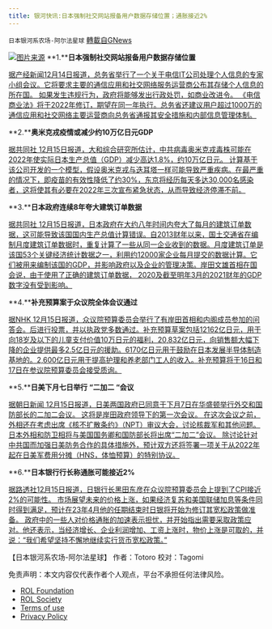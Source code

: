 ```yaml
---
title: 银河快讯:日本强制社交网站报备用户数据存储位置；通胀接近2%
---
```

`日本银河系农场-阿尔法星球` [轉載自GNews](https://gnews.org/zh-hans/1762010/)

![](https://assets.gnews.org/wp-content/uploads/2021/12/图片1-81.png)[图片来源](https://www.newsweekjapan.jp/)
**1.****日本强制社交网站报备用户数据存储位置**

[据产经新闻12月14日报道，总务省举行了一个关于电信IT公司处理个人信息的专家小组会议。它将要求主要的通信应用和社交网络服务运营商公布其存储个人信息的所在国。 如果发生违规行为，政府将能够发出行政处罚，如商业改进令。 《电信商业法》将于2022年修订，期望在同一年执行。总务省还建议用户超过1000万的通信应用和社交网络主要运营商向总务省通报其安全措施和内部信息管理体制。](https://news.yahoo.co.jp/articles/3ccc943d921b90832cccfc42bfc8ebebd85b8a55)

**2.****奥米克戎疫情或减少约10万亿日元GDP**

[据共同社 12月15日报道，大和综合研究所估计，中共病毒奥米克戎毒株可能在2022年使实际日本生产总值（GDP）减少高达1.8%，约10万亿日元。 计算基于该公司开发的一个模型，假设奥米克戎与迭耳塔一样可能导致严重疾病。在最严重的情况下，即疫苗的有效性降低了约30%，东京将经历每天多达30,000名感染者，这将使其有必要在2022年三次宣布紧急状态，从而导致经济停滞不前。](https://news.yahoo.co.jp/articles/f30443c03e02af0e05b0beded933203cc86b5a0d)

**3.****日本政府连续8年夸大建筑订单数据**

[据共同社 12月15日报道，日本政府在大约八年时间内夸大了每月的建筑订单数据，这可能导致该国国内生产总值计算错误。自2013财年以来，国土交通省在编制月度建筑订单数据时，重复计算了一些从同一企业收到的数据。月度建筑订单是该国53个关键经济统计数据之一，利用约12000家企业每月提交的数据计算。它们被用来编制该国的GDP，并影响政府以及企业的管理决策。岸田文雄首相在国会说，由于使用了正确的建筑订单数据， 2020及截至明年3月的2021财年的GDP数字没有受到影响。](https://english.kyodonews.net/news/2021/12/03cc114353d1-japan-govt-overstated-construction-orders-for-8-years.html)

**4.****补充预算案于众议院全体会议通过**

[据NHK 12月15日报道，众议院预算委员会举行了有岸田首相和内阁成员参加的问答会。后进行投票，并以执政党多数通过。补充预算草案包括12162亿日元，用于向18岁及以下的儿童支付价值10万日元的福利，20,832亿日元，向销售额大幅下降的企业提供最多2.5亿日元的援助。6170亿日元用于鼓励在日本发展半导体制造基地的。2,600亿日元用于提高护理和养老部门工人的收入。补充预算将于16日和17日在参议院预算委员会接受质询。](https://www3.nhk.or.jp/news/html/20211215/k10013389581000.html?utm_int=all_side_ranking-social_001)

**5.****日美下月七日举行 “二加二 “会议**

[据朝日新闻 12月15日报道，日美两国政府已同意于下月7日在华盛顿举行外交和国防部长的二加二会议。 这将是岸田政府领导下的第一次会议。 在这次会议之前，外相还在考虑出席《核不扩散条约》（NPT）审议大会，讨论核裁军和其他问题。日本外相和防卫相将与美国国务卿和国防部长将出席“二加二”会议。 除讨论针对中共国而加强日美防务合作的具体措施外，预计双方还将签署一项关于从2022年起在日美军费用分摊（HNS，体恤预算）的特别协议。](https://news.yahoo.co.jp/articles/c76e6fd859a0aa06933553fc8e9fea16f42383b4)

**6.****日本银行行长称通胀可能接近2%**

[据路透社12月15日报道，日银行长黑田东彦在众议院预算委员会上提到了CPI接近2%的可能性。 市场展望未来的价格上涨，如果经济复苏和美国联储加息等条件同时得到满足，预计在23年4月他的任期结束时日银将开始为修订其宽松政策做准备。 政府中的一些人对价格通胀的加速表示担忧，并开始指出需要采取政策应对。他还表示，当经济增长、企业利润增加、工资上涨时，物价上涨是可取的，并说：“我们希望坚持不懈地继续实行货币宽松政策。”](https://news.yahoo.co.jp/articles/d1007102950cf6f83bd1895a6022ec70041a9e6b)

【日本银河系农场-阿尔法星球】
作者：Totoro
校对：Tagomi

 

免责声明：本文内容仅代表作者个人观点，平台不承担任何法律风险。

- [ROL Foundation](https://rolfoundation.org/)
- [ROL Society](https://rolsociety.org/)
- [Terms of use](https://gnews.org/terms-of-use-3/)
- [Privacy Policy](https://gnews.org/privacy-policy/)
